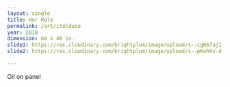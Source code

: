 ```yaml
---
layout: single
title: Her Role
permalink: /art/itolduso
year: 2018
dimension: 60 x 48 in.
slide1: https://res.cloudinary.com/brightplum/image/upload/s--cgH5fajI--/c_scale,q_jpegmini,w_800/v1567965305/ashleyjan/2019/iTolduSo.jpg
slide2: https://res.cloudinary.com/brightplum/image/upload/s--pKoh0v-d--/c_scale,q_jpegmini,w_800/v1567965301/ashleyjan/2019/iTolduSoDETAIL.jpg

---
```


Oil on panel
